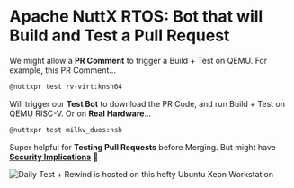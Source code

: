 # Apache NuttX RTOS: Bot that will Build and Test a Pull Request

We might allow a __PR Comment__ to trigger a Build + Test on QEMU. For example, this PR Comment...

```bash
@nuttxpr test rv-virt:knsh64
```

Will trigger our __Test Bot__ to download the PR Code, and run Build + Test on QEMU RISC-V. Or on __Real Hardware__...

```bash
@nuttxpr test milkv_duos:nsh
```

Super helpful for __Testing Pull Requests__ before Merging. But might have [__Security Implications__](https://github.com/apache/nuttx/issues/15731#issuecomment-2628647886) 🤔

![Daily Test + Rewind is hosted on this hefty Ubuntu Xeon Workstation](https://lupyuen.org/images/ci4-thinkstation.jpg)
